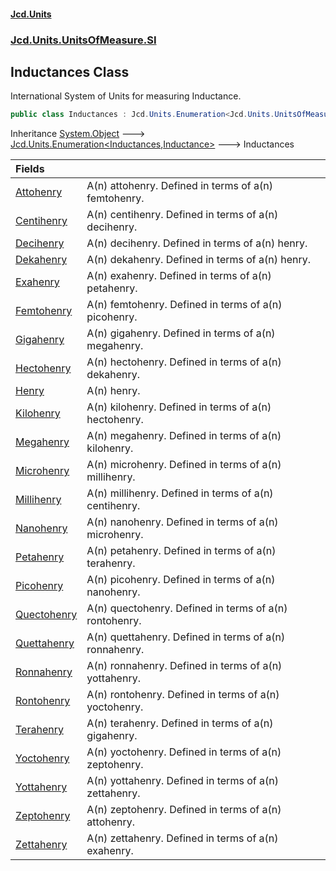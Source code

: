 #### [Jcd.Units](index.md 'index')
### [Jcd.Units.UnitsOfMeasure.SI](Jcd.Units.UnitsOfMeasure.SI.md 'Jcd.Units.UnitsOfMeasure.SI')

## Inductances Class

International System of Units for measuring Inductance.

```csharp
public class Inductances : Jcd.Units.Enumeration<Jcd.Units.UnitsOfMeasure.SI.Inductances, Jcd.Units.UnitTypes.Inductance>
```

Inheritance [System.Object](https://docs.microsoft.com/en-us/dotnet/api/System.Object 'System.Object') &#129106; [Jcd.Units.Enumeration&lt;](Jcd.Units.Enumeration_TEnumeration,T_.md 'Jcd.Units.Enumeration<TEnumeration,T>')[Inductances](Jcd.Units.UnitsOfMeasure.SI.Inductances.md 'Jcd.Units.UnitsOfMeasure.SI.Inductances')[,](Jcd.Units.Enumeration_TEnumeration,T_.md 'Jcd.Units.Enumeration<TEnumeration,T>')[Inductance](Jcd.Units.UnitTypes.Inductance.md 'Jcd.Units.UnitTypes.Inductance')[&gt;](Jcd.Units.Enumeration_TEnumeration,T_.md 'Jcd.Units.Enumeration<TEnumeration,T>') &#129106; Inductances

| Fields | |
| :--- | :--- |
| [Attohenry](Jcd.Units.UnitsOfMeasure.SI.Inductances.Attohenry.md 'Jcd.Units.UnitsOfMeasure.SI.Inductances.Attohenry') | A(n) attohenry. Defined in terms of a(n) femtohenry. |
| [Centihenry](Jcd.Units.UnitsOfMeasure.SI.Inductances.Centihenry.md 'Jcd.Units.UnitsOfMeasure.SI.Inductances.Centihenry') | A(n) centihenry. Defined in terms of a(n) decihenry. |
| [Decihenry](Jcd.Units.UnitsOfMeasure.SI.Inductances.Decihenry.md 'Jcd.Units.UnitsOfMeasure.SI.Inductances.Decihenry') | A(n) decihenry. Defined in terms of a(n) henry. |
| [Dekahenry](Jcd.Units.UnitsOfMeasure.SI.Inductances.Dekahenry.md 'Jcd.Units.UnitsOfMeasure.SI.Inductances.Dekahenry') | A(n) dekahenry. Defined in terms of a(n) henry. |
| [Exahenry](Jcd.Units.UnitsOfMeasure.SI.Inductances.Exahenry.md 'Jcd.Units.UnitsOfMeasure.SI.Inductances.Exahenry') | A(n) exahenry. Defined in terms of a(n) petahenry. |
| [Femtohenry](Jcd.Units.UnitsOfMeasure.SI.Inductances.Femtohenry.md 'Jcd.Units.UnitsOfMeasure.SI.Inductances.Femtohenry') | A(n) femtohenry. Defined in terms of a(n) picohenry. |
| [Gigahenry](Jcd.Units.UnitsOfMeasure.SI.Inductances.Gigahenry.md 'Jcd.Units.UnitsOfMeasure.SI.Inductances.Gigahenry') | A(n) gigahenry. Defined in terms of a(n) megahenry. |
| [Hectohenry](Jcd.Units.UnitsOfMeasure.SI.Inductances.Hectohenry.md 'Jcd.Units.UnitsOfMeasure.SI.Inductances.Hectohenry') | A(n) hectohenry. Defined in terms of a(n) dekahenry. |
| [Henry](Jcd.Units.UnitsOfMeasure.SI.Inductances.Henry.md 'Jcd.Units.UnitsOfMeasure.SI.Inductances.Henry') | A(n) henry. |
| [Kilohenry](Jcd.Units.UnitsOfMeasure.SI.Inductances.Kilohenry.md 'Jcd.Units.UnitsOfMeasure.SI.Inductances.Kilohenry') | A(n) kilohenry. Defined in terms of a(n) hectohenry. |
| [Megahenry](Jcd.Units.UnitsOfMeasure.SI.Inductances.Megahenry.md 'Jcd.Units.UnitsOfMeasure.SI.Inductances.Megahenry') | A(n) megahenry. Defined in terms of a(n) kilohenry. |
| [Microhenry](Jcd.Units.UnitsOfMeasure.SI.Inductances.Microhenry.md 'Jcd.Units.UnitsOfMeasure.SI.Inductances.Microhenry') | A(n) microhenry. Defined in terms of a(n) millihenry. |
| [Millihenry](Jcd.Units.UnitsOfMeasure.SI.Inductances.Millihenry.md 'Jcd.Units.UnitsOfMeasure.SI.Inductances.Millihenry') | A(n) millihenry. Defined in terms of a(n) centihenry. |
| [Nanohenry](Jcd.Units.UnitsOfMeasure.SI.Inductances.Nanohenry.md 'Jcd.Units.UnitsOfMeasure.SI.Inductances.Nanohenry') | A(n) nanohenry. Defined in terms of a(n) microhenry. |
| [Petahenry](Jcd.Units.UnitsOfMeasure.SI.Inductances.Petahenry.md 'Jcd.Units.UnitsOfMeasure.SI.Inductances.Petahenry') | A(n) petahenry. Defined in terms of a(n) terahenry. |
| [Picohenry](Jcd.Units.UnitsOfMeasure.SI.Inductances.Picohenry.md 'Jcd.Units.UnitsOfMeasure.SI.Inductances.Picohenry') | A(n) picohenry. Defined in terms of a(n) nanohenry. |
| [Quectohenry](Jcd.Units.UnitsOfMeasure.SI.Inductances.Quectohenry.md 'Jcd.Units.UnitsOfMeasure.SI.Inductances.Quectohenry') | A(n) quectohenry. Defined in terms of a(n) rontohenry. |
| [Quettahenry](Jcd.Units.UnitsOfMeasure.SI.Inductances.Quettahenry.md 'Jcd.Units.UnitsOfMeasure.SI.Inductances.Quettahenry') | A(n) quettahenry. Defined in terms of a(n) ronnahenry. |
| [Ronnahenry](Jcd.Units.UnitsOfMeasure.SI.Inductances.Ronnahenry.md 'Jcd.Units.UnitsOfMeasure.SI.Inductances.Ronnahenry') | A(n) ronnahenry. Defined in terms of a(n) yottahenry. |
| [Rontohenry](Jcd.Units.UnitsOfMeasure.SI.Inductances.Rontohenry.md 'Jcd.Units.UnitsOfMeasure.SI.Inductances.Rontohenry') | A(n) rontohenry. Defined in terms of a(n) yoctohenry. |
| [Terahenry](Jcd.Units.UnitsOfMeasure.SI.Inductances.Terahenry.md 'Jcd.Units.UnitsOfMeasure.SI.Inductances.Terahenry') | A(n) terahenry. Defined in terms of a(n) gigahenry. |
| [Yoctohenry](Jcd.Units.UnitsOfMeasure.SI.Inductances.Yoctohenry.md 'Jcd.Units.UnitsOfMeasure.SI.Inductances.Yoctohenry') | A(n) yoctohenry. Defined in terms of a(n) zeptohenry. |
| [Yottahenry](Jcd.Units.UnitsOfMeasure.SI.Inductances.Yottahenry.md 'Jcd.Units.UnitsOfMeasure.SI.Inductances.Yottahenry') | A(n) yottahenry. Defined in terms of a(n) zettahenry. |
| [Zeptohenry](Jcd.Units.UnitsOfMeasure.SI.Inductances.Zeptohenry.md 'Jcd.Units.UnitsOfMeasure.SI.Inductances.Zeptohenry') | A(n) zeptohenry. Defined in terms of a(n) attohenry. |
| [Zettahenry](Jcd.Units.UnitsOfMeasure.SI.Inductances.Zettahenry.md 'Jcd.Units.UnitsOfMeasure.SI.Inductances.Zettahenry') | A(n) zettahenry. Defined in terms of a(n) exahenry. |
